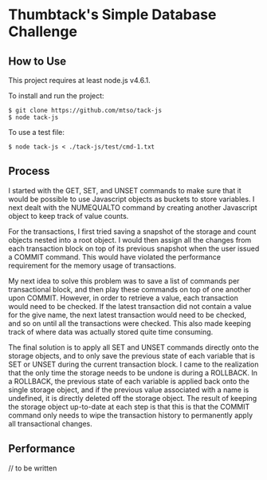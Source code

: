 # Thumbtack's Simple Database Challenge

## How to Use

This project requires at least node.js v4.6.1.

To install and run the project:
```
$ git clone https://github.com/mtso/tack-js
$ node tack-js
```

To use a test file:
```
$ node tack-js < ./tack-js/test/cmd-1.txt
```

## Process

I started with the GET, SET, and UNSET commands to make sure that it would
be possible to use Javascript objects as buckets to store variables.
I next dealt with the NUMEQUALTO command by creating another Javascript
object to keep track of value counts.

For the transactions, I first tried saving a snapshot of the storage
and count objects nested into a root object. I would then assign all the
changes from each transaction block on top of its previous snapshot when
the user issued a COMMIT command. This would have violated the performance
requirement for the memory usage of transactions. 

My next idea to solve this problem was to save a list of commands per 
transactional block, and then play these commands on top of one another 
upon COMMIT. However, in order to retrieve a value, each transaction
would need to be checked. If the latest transaction did not contain a value
for the give name, the next latest transaction would need to be checked,
and so on until all the transactions were checked. This also made keeping 
track of where data was actually stored quite time consuming.

The final solution is to apply all SET and UNSET commands directly onto
the storage objects, and to only save the previous state of each variable
that is SET or UNSET during the current transaction block. I came to the
realization that the only time the storage needs to be undone is during
a ROLLBACK. In a ROLLBACK, the previous state of each variable is applied 
back onto the single storage object, and if the previous value associated 
with a name is undefined, it is directly deleted off the storage object.
The result of keeping the storage object up-to-date at each step is that 
this is that the COMMIT command only needs to wipe the transaction history
to permanently apply all transactional changes.

## Performance

// to be written